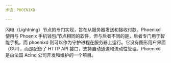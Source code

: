 ```yaml
---
术语：PHOENIXD

---
```

闪电（Lightning）节点的专门实现，旨在从服务器发送和接收付款。Phoenixd 使用与 Phoenix 手机钱包/节点相同的软件，但与后者不同的是，后者专门用于智能手机，而 phoenixd 则可以作为守护进程在服务器上运行。它没有图形用户界面（GUI），而是配备了 HTTP API 接口，支持自动通道和流动性管理。Phoenixd 是由法国 Acinq 公司开发和维护的一个项目。